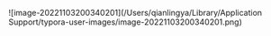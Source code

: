 ![image-20221103200340201](/Users/qianlingya/Library/Application Support/typora-user-images/image-20221103200340201.png)